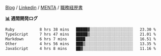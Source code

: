 [Blog](https://kajiri.dev/profile) / [Linkedin](https://www.linkedin.com/in/kajirikajiri) / [MENTA](https://menta.work/user/36944) / [職務経歴書](https://github.com/kajirikajiri/cv/blob/main/README.pdf)

**<a href="https://github.com/kajirikajiri/kajirikajiri/commits/master">📊</a> 週間開発ログ**
<!--START_SECTION:waka-->

```txt
Ruby           8 hrs 38 mins   █████▓░░░░░░░░░░░░░░░░░░░   23.30 %
TypeScript     7 hrs 47 mins   █████▒░░░░░░░░░░░░░░░░░░░   21.01 %
Markdown       6 hrs 7 mins    ████░░░░░░░░░░░░░░░░░░░░░   16.51 %
Other          4 hrs 56 mins   ███▒░░░░░░░░░░░░░░░░░░░░░   13.35 %
JavaScript     4 hrs 8 mins    ██▓░░░░░░░░░░░░░░░░░░░░░░   11.16 %
```

<!--END_SECTION:waka-->


